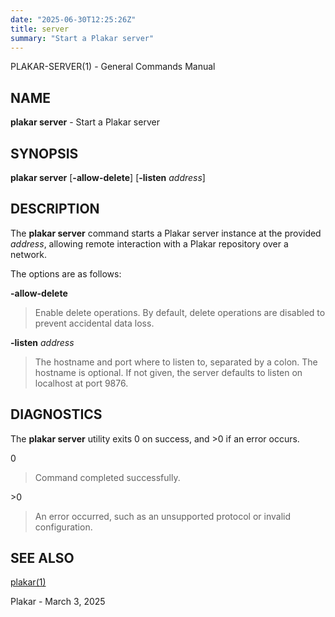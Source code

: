 ```yaml
---
date: "2025-06-30T12:25:26Z"
title: server
summary: "Start a Plakar server"
---
```

PLAKAR-SERVER(1) - General Commands Manual

## NAME

**plakar server** - Start a Plakar server

## SYNOPSIS

**plakar server**
\[**-allow-delete**]
\[**-listen**&nbsp;*address*]

## DESCRIPTION

The
**plakar server**
command starts a Plakar server instance at the provided
*address*,
allowing remote interaction with a Plakar repository over a network.

The options are as follows:

**-allow-delete**

> Enable delete operations.
> By default, delete operations are disabled to prevent accidental data
> loss.

**-listen** *address*

> The hostname and port where to listen to, separated by a colon.
> The hostname is optional.
> If not given, the server defaults to listen on localhost at port 9876.

## DIAGNOSTICS

The **plakar server** utility exits&#160;0 on success, and&#160;&gt;0 if an error occurs.

0

> Command completed successfully.

&gt;0

> An error occurred, such as an unsupported protocol or invalid
> configuration.

## SEE ALSO

[plakar(1)](../plakar/)

Plakar - March 3, 2025
